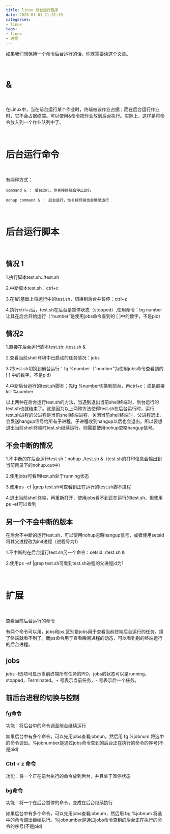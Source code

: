 ```yaml
---
title: linux 后台运行程序
date: 2020-01-01 21:31:19
categories:
- linux
tags:
- linux
- 进程
---
```

如果我们想保持一个命令后台运行的话，你就需要读这个文章。

<!-- more -->

<br/>

# &

<br/>

在Linux中，当在前台运行某个作业时，终端被该作业占据；而在后台运行作业时，它不会占据终端。可以使用&命令把作业放到后台执行。实际上，这样是将命令放入到一个作业队列中了。

<br/>

# 后台运行命令

<br/>

有两种方式：

	command & ： 后台运行，你关掉终端会停止运行

	nohup command & ： 后台运行，你关掉终端也会继续运行

<br/>

# 后台运行脚本

<br/>

## 情况 1

1.执行脚本test.sh:./test.sh

2.中断脚本test.sh：ctrl+c

3.在1的基础上将运行中的test.sh，切换到后台并暂停：ctrl+z

4.执行ctrl+z后，test.sh在后台是暂停状态（stopped）,使用命令：bg number让其在后台开始运行（“number”是使用jobs命令查到的 [ ]中的数字，不是pid）

## 情况2

1.直接在后台运行脚本test.sh:./test.sh &

2.查看当前shell环境中已启动的任务情况：jobs

3.将test.sh切换到前台运行：fg %number（”number”为使用jobs命令查看到的 [ ] 中的数字，不是pid）

4.中断后台运行的test.sh脚本：先fg %number切换到前台，再ctrl+c；或是直接kill %number

以上两种在后台运行test.sh的方法，当遇到退出当前shell终端时，后台运行的test.sh也就结束了。这是因为以上两种方法使得test.sh在后台运行时，运行test.sh进程的父进程是当前shell终端进程，关闭当前shell终端时，父进程退出，会发送hangup信号给所有子进程，子进程收到hangup以后也会退出。所以要想退出当前shell终端时test.sh继续运行，则需要使用nohup忽略hangup信号。

## 不会中断的情况

1.不中断的在后台运行test.sh：nohup ./test.sh &（test.sh的打印信息会输出到当前目录下的nohup.out中）

2.使用jobs可看到test.sh处于running状态

3.使用ps -ef |grep test.sh可查看到正在运行的test.sh脚本进程

4.退出当前shell终端，再重新打开，使用jobs看不到正在运行的test.sh，但使用ps -ef可以看到

## 另一个不会中断的版本

在后台不中断的运行test.sh，可以使用nohup忽略hangup信号，或者使用setsid将其父进程改为init进程（进程号为1）

1.不中断的在后台运行test.sh另一个命令：setsid ./test.sh &

2.使用ps -ef |grep test.sh可看到test.sh进程的父进程id为1

<br/>

# 扩展

<br/>

查看当前后台运行的命令

有两个命令可以用，jobs和ps,区别是jobs用于查看当前终端后台运行的任务，换了终端就看不到了。而ps命令用于查看瞬间进程的动态，可以看到别的终端运行的后台进程。

## jobs

jobs -l选项可显示当前终端所有任务的PID，jobs的状态可以是running，stopped，Terminated。+ 号表示当前任务，- 号表示后一个任务。

## 前后台进程的切换与控制

### fg命令

功能：将后台中的命令调至前台继续运行

如果后台中有多个命令，可以先用jobs查看jobnun，然后用 fg %jobnum 将选中的命令调出。%jobnumber是通过jobs命令查到的后台正在执行的命令的序号(不是pid)

### Ctrl + z 命令

功能：将一个正在前台执行的命令放到后台，并且处于暂停状态

### bg命令

功能：将一个在后台暂停的命令，变成在后台继续执行

如果后台中有多个命令，可以先用jobs查看jobnum，然后用 bg %jobnum 将选中的命令调出继续执行。%jobnumber是通过jobs命令查到的后台正在执行的命令的序号(不是pid)
